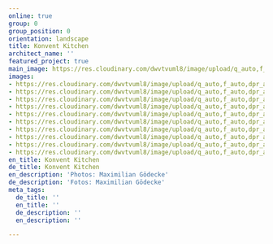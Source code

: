 ```yaml
---
online: true
group: 0
group_position: 0
orientation: landscape
title: Konvent Kitchen
architect_name: ''
featured_project: true
main_image: https://res.cloudinary.com/dwvtvuml8/image/upload/q_auto,f_auto,dpr_auto/v1601626107/Einbaukueche-eiche-Naturstein-holz-edel_zzbe1f.jpg
images:
- https://res.cloudinary.com/dwvtvuml8/image/upload/q_auto,f_auto,dpr_auto/v1601626107/Einbaukueche-eiche-Naturstein-holz-edel_zzbe1f.jpg
- https://res.cloudinary.com/dwvtvuml8/image/upload/q_auto,f_auto,dpr_auto/v1601626070/kuechenzeile-einbau-nach-mass-holz-stein_fcccda.jpg
- https://res.cloudinary.com/dwvtvuml8/image/upload/q_auto,f_auto,dpr_auto/v1601624076/Einbaukueche-eiche-pivot-tuer-raumhoch_alq4un.jpg
- https://res.cloudinary.com/dwvtvuml8/image/upload/q_auto,f_auto,dpr_auto/v1601626051/holz-lamellen-wandpaneele-design-architektur_q10uuu.jpg
- https://res.cloudinary.com/dwvtvuml8/image/upload/q_auto,f_auto,dpr_auto/v1612434216/Kuechenzeile-Eiche-Front-Hochwertig_fwj9a1.jpg
- https://res.cloudinary.com/dwvtvuml8/image/upload/q_auto,f_auto,dpr_auto/v1601626107/kuechennische-naturstein-holz-lamellen_mahlna.jpg
- https://res.cloudinary.com/dwvtvuml8/image/upload/q_auto,f_auto,dpr_auto/v1601626107/kueche-nach-mass-kuechenzeile-hochwertig_cmiqn8.jpg
- https://res.cloudinary.com/dwvtvuml8/image/upload/q_auto,f_auto,dpr_auto/v1601626107/Spuelbecken-Stein-Holz-Nische-Lamellen-Design-Handwerk_kyiych.jpg
- https://res.cloudinary.com/dwvtvuml8/image/upload/q_auto,f_auto,dpr_auto/v1601626108/Schubladen-auszug-holz-eiche-design-architektur-handwerk_rcx2fr.jpg
- https://res.cloudinary.com/dwvtvuml8/image/upload/q_auto,f_auto,dpr_auto/v1601626108/Naturstein-Arbeitsplatte-Holz-Front-Korpus-lackiert_r4yjvd.jpg
en_title: Konvent Kitchen
de_title: Konvent Kitchen
en_description: 'Photos: Maximilian Gödecke'
de_description: 'Fotos: Maximilian Gödecke'
meta_tags:
  de_title: ''
  en_title: ''
  de_description: ''
  en_description: ''

---
```

